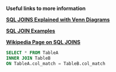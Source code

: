 
**Useful links to more information**

[**SQL JOINS Explained with Venn Diagrams**](http://blog.codinghorror.com/a-visual-explanation-of-sql-joins/)

[**SQL JOIN Examples**](http://www.sql-join.com/)

[**Wikipedia Page on SQL JOINS**](https://en.wikipedia.org/wiki/Join_\(SQL\))


```sql
SELECT * FROM TableA
INNER JOIN TableB
ON TableA.col_match = TableB.col_match
```


